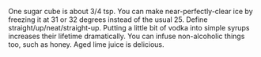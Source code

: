 One sugar cube is about 3/4 tsp.
You can make near-perfectly-clear ice by freezing it at 31 or 32 degrees instead of the usual 25.
Define straight/up/neat/straight-up.
Putting a little bit of vodka into simple syrups increases their lifetime dramatically.
You can infuse non-alcoholic things too, such as honey.
Aged lime juice is delicious.
